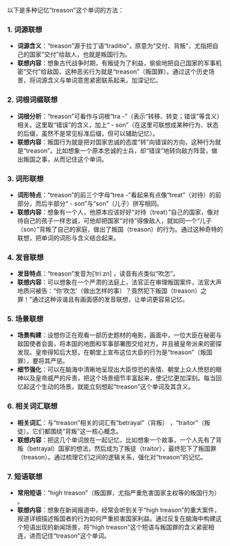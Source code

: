 以下是多种记忆“treason”这个单词的方法：

### 1. 词源联想
 - **词源含义**：“treason”源于拉丁语“traditio”，原意为“交付、背叛”，尤指把自己的国家“交付”给敌人，也就是叛国行为。
 - **联想内容**：想象古代战争时期，有叛徒为了利益，偷偷地把自己国家的军事机密“交付”给敌国，这种恶劣行为就是“treason”（叛国罪）。通过这个历史场景，将词源含义与单词意思紧密联系起来，加深记忆。

### 2. 词根词缀联想
 - **词根分析**：“treason”可看作与词根“tra -”（表示“转移、转变；错误”等含义）相关。这里取“错误”的含义，加上“ - son”（在这里可联想成某种行为、状态的后缀，虽然不是常见标准后缀，但可以辅助记忆）。
 - **联想内容**：叛国行为就是把对国家忠诚的态度“转”向错误的方向，这种行为就是“treason”。比如想象一个原本忠诚的士兵，却“错误”地转向敌方阵营，做出叛国之事，从而记住这个单词。

### 3. 词形联想
 - **词形特点**：“treason”的前三个字母“trea -”看起来有点像“treat”（对待）的前部分，而后半部分“ - son”与“son”（儿子）拼写相同。
 - **联想内容**：想象有一个人，他原本应该好好“对待（treat）”自己的国家，像对待自己的孩子一样忠诚，可他却把国家“对待”得像敌人，就如同一个“儿子（son）”背叛了自己的家庭，做出了叛国（treason）的行为。通过这种奇特的联想，把单词的词形与含义结合起来。

### 4. 发音联想
 - **发音特点**：“treason”发音为[ˈtriːzn] ，读音有点类似“吹怎”。
 - **联想内容**：可以想象在一个严肃的法庭上，法官正在审理叛国案件，法官大声地质问被告：“你‘吹怎’（做出怎样的事）？竟然犯下叛国（treason）之罪！”通过这种诙谐且有画面感的发音联想，让单词更容易记忆。

### 5. 场景联想
 - **场景构建**：设想你正在观看一部历史题材的电影，画面中，一位大臣在秘密与敌国使者会面，将本国的地图和军事部署图交给对方，并且被皇帝派来的密探发现。皇帝得知后大怒，在朝堂上宣布这位大臣的行为是“treason”（叛国罪），要将其严惩。
 - **细节强化**：可以在脑海中清晰地呈现出大臣惊恐的表情、朝堂上众人愤怒的眼神以及皇帝威严的斥责，把这个场景细节丰富起来，使记忆更加深刻。每当回忆起这个生动的场景，就能立刻想起“treason”这个单词及其含义。

### 6. 相关词汇联想
 - **相关词汇**：与“treason”相关的词汇有“betrayal”（背叛） ，“traitor”（叛徒）。它们都围绕“背叛”这一核心概念。
 - **联想内容**：把这几个单词放在一起记忆，比如想象一个故事，一个人先有了背叛（betrayal）国家的想法，然后成为了叛徒（traitor），最终犯下了叛国罪（treason）。通过梳理它们之间的逻辑关系，强化对“treason”的记忆。

### 7. 短语联想
 - **常用短语**：“high treason”（叛国罪，尤指严重危害国家主权等的叛国行为） 。
 - **联想内容**：想象在新闻报道中，经常会听到关于“high treason”的重大案件，报道详细描述叛国者的行为如何严重损害国家利益。通过反复在脑海中构建这个短语出现的新闻场景，将“high treason”这个短语与叛国罪的含义紧密相连，进而记住“treason”这个单词。 